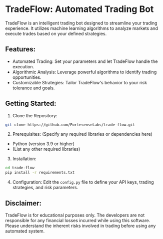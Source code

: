 # TradeFlow: Automated Trading Bot

TradeFlow is an intelligent trading bot designed to streamline your trading experience. It utilizes machine learning algorithms to analyze markets and execute trades based on your defined strategies.

## Features:

- Automated Trading: Set your parameters and let TradeFlow handle the execution.
- Algorithmic Analysis: Leverage powerful algorithms to identify trading opportunities.
- Customizable Strategies: Tailor TradeFlow's behavior to your risk tolerance and goals.

## Getting Started:

1. Clone the Repository:

```bash
git clone https://github.com/FortesenseLabs/trade-flow.git
```

2. Prerequisites: (Specify any required libraries or dependencies here)

- Python (version 3.9 or higher)
- (List any other required libraries)

3. Installation:

```bash
cd trade-flow
pip install -r requirements.txt
```

4. Configuration:
   Edit the `config.py` file to define your API keys, trading strategies, and risk parameters.

## Disclaimer:

TradeFlow is for educational purposes only. The developers are not responsible for any financial losses incurred while using this software. Please understand the inherent risks involved in trading before using any automated system.
